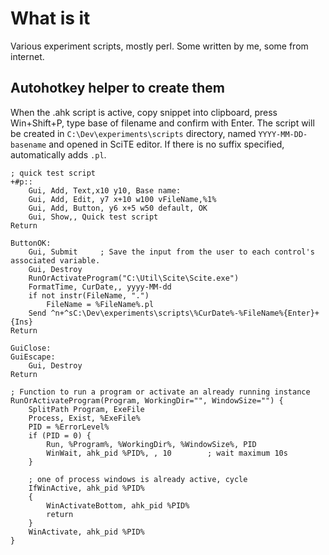 
# What is it

Various experiment scripts, mostly perl. Some written by me, some from internet.

## Autohotkey helper to create them

When the .ahk script is active, copy snippet into clipboard, press Win+Shift+P,
type base of filename and confirm with Enter. The script will be created
in `C:\Dev\experiments\scripts` directory, named `YYYY-MM-DD-basename`
and opened in SciTE editor. If there is no suffix specified, automatically adds
`.pl`.

    ; quick test script
    +#p::
        Gui, Add, Text,x10 y10, Base name:
        Gui, Add, Edit, y7 x+10 w100 vFileName,%1%
        Gui, Add, Button, y6 x+5 w50 default, OK
        Gui, Show,, Quick test script
    Return

    ButtonOK:
        Gui, Submit     ; Save the input from the user to each control's associated variable.
        Gui, Destroy
        RunOrActivateProgram("C:\Util\Scite\Scite.exe")
        FormatTime, CurDate,, yyyy-MM-dd
        if not instr(FileName, ".")
            FileName = %FileName%.pl
        Send ^n+^sC:\Dev\experiments\scripts\%CurDate%-%FileName%{Enter}+{Ins}
    Return

    GuiClose:
    GuiEscape:
        Gui, Destroy
    Return

    ; Function to run a program or activate an already running instance
    RunOrActivateProgram(Program, WorkingDir="", WindowSize="") {
        SplitPath Program, ExeFile
        Process, Exist, %ExeFile%
        PID = %ErrorLevel%
        if (PID = 0) {
            Run, %Program%, %WorkingDir%, %WindowSize%, PID
            WinWait, ahk_pid %PID%, , 10        ; wait maximum 10s
        }

        ; one of process windows is already active, cycle
        IfWinActive, ahk_pid %PID%
        {
            WinActivateBottom, ahk_pid %PID%
            return
        }
        WinActivate, ahk_pid %PID%
    }
